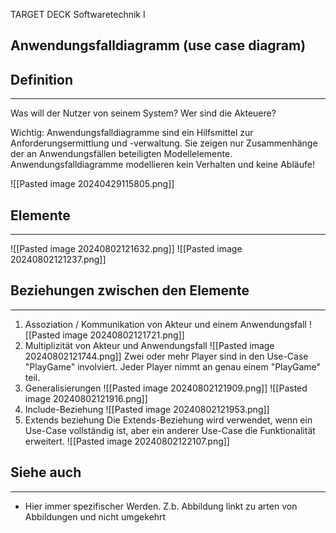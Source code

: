 
TARGET DECK
Softwaretechnik I

Anwendungsfalldiagramm (use case diagram)
--
## Definition
***
Was will der Nutzer von seinem System? Wer sind die Akteuere?

Wichtig: Anwendungsfalldiagramme sind ein Hilfsmittel zur Anforderungsermittlung und -verwaltung. Sie zeigen nur Zusammenhänge der an Anwendungsfällen beteiligten Modellelemente. Anwendungsfalldiagramme modellieren kein Verhalten und keine Abläufe!

![[Pasted image 20240429115805.png]]
## Elemente
***
![[Pasted image 20240802121632.png]]
![[Pasted image 20240802121237.png]]
## Beziehungen zwischen den Elemente
***
1. Assoziation / Kommunikation von Akteur und einem Anwendungsfall
		![[Pasted image 20240802121721.png]]
2. Multiplizität von Akteur und Anwendungsfall
		![[Pasted image 20240802121744.png]]
		Zwei oder mehr Player sind in den Use-Case "PlayGame" involviert. Jeder Player nimmt an genau einem "PlayGame" teil.
3. Generalisierungen
		![[Pasted image 20240802121909.png]]
		![[Pasted image 20240802121916.png]]
4. Include-Beziehung
		![[Pasted image 20240802121953.png]]
5. Extends beziehung
		Die Extends-Beziehung wird verwendet, wenn ein Use-Case vollständig ist, aber ein anderer Use-Case die Funktionalität erweitert.
		![[Pasted image 20240802122107.png]]
## Siehe auch
***
* Hier immer spezifischer Werden. Z.b. Abbildung linkt zu arten von Abbildungen und nicht umgekehrt